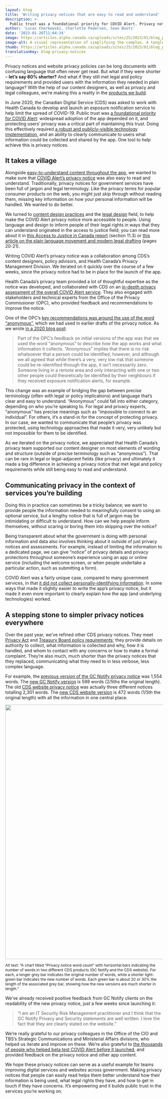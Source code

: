 ```yaml
---
layout: blog
title: 'Writing privacy notices that are easy to read and understand'
description: >-
  Public trust was a foundational priority for COVID Alert. Privacy notices are important tools that contribute to this trust if we do them well. Here’s why we make easy-to-understand privacy notices at CDS.
author: 'Lucas Cherkewski, Charlotte Pedersen, Sean Boots'
date: '2023-01-26T11:04:34'
image: https://articles.alpha.canada.ca/uploads/sites/25/2023/01/blog_post_privacy_statement_2-1.jpg
image-alt: A visual representation of simplifying the complex. A tangled rope adjacent to a rope free of knots.
thumb: https://articles.alpha.canada.ca/uploads/sites/25/2023/01/blog_post_privacy_statement_2-1.jpg
translationKey: blog-privacy-notices
---
```


<p>Privacy notices and website privacy policies can be long documents with confusing language that often never get read. But what if they were shorter &#8211; <strong>let’s say 80% shorter?</strong> And what if they still met legal and policy requirements and provided users with the information they needed in plain language? With the help of our content designers, as well as privacy and legal colleagues, we’re making this a reality in the <a href="https://digital.canada.ca/product-suite/">products we build</a>.</p>



<p>In June 2020, the Canadian Digital Service (CDS) was asked to work with Health Canada to develop and launch an exposure notification service to help limit the spread of COVID-19. Public trust was <a href="https://digital.canada.ca/2020/10/02/building-an-effective-exposure-notification-service-like-covid-alert/">a foundational priority for COVID Alert</a>: widespread adoption of the app depended on it, and protecting users’ privacy was a critical part of maintaining this trust. Doing this effectively required <a href="https://articles.alpha.canada.ca/covid-alert-alerte-covid/">a robust and publicly-visible technology implementation</a>, and an ability to clearly communicate to users what information could be collected and shared by the app. One tool to help achieve this is privacy notices.</p>



<h2 id="h-it-takes-a-village"><strong>It takes a village</strong></h2>



<p>Alongside <a href="https://digital.canada.ca/2020/11/18/just-enough-detail-how-we-designed-content-for-the-covid-alert-app/">easy-to-understand content throughout the app</a>, we wanted to make sure that <a href="https://www.canada.ca/en/public-health/services/diseases/coronavirus-disease-covid-19/covid-alert/privacy-policy.html">COVID Alert’s privacy notice</a> was also easy to read and understand. Traditionally, privacy notices for government services have been full of jargon and legal terminology. Like the privacy terms for popular consumer products on the web, you might just skip through without reading them, missing key information on how your personal information will be handled. We wanted to do better.</p>



<p>We turned to <a href="https://digital.canada.ca/2021/07/08/little-and-often-making-critique-a-daily-practice/">content design practices</a> and the <a href="https://medium.com/legal-design-and-innovation">legal design</a> field, to help make the COVID Alert privacy notice more accessible to people. Using language and design to inform people of their legal rights in ways that they can understand originated in the access to justice field; you can read more about it in <a href="https://globalaccesstojustice.com/global-overview-canada/">this Access to Justice in Canada report</a> (section 11.3) or <a href="https://pressto.amu.edu.pl/index.php/cl/article/view/6519">this article on the plain language movement and modern legal drafting</a> (pages 20-21).</p>



<p>Writing COVID Alert’s privacy notice was a collaboration among CDS’s content designers, policy advisors, and Health Canada’s Privacy Management Division. We iterated on it quickly over the course of a few weeks, since the privacy notice had to be in place for the launch of the app.</p>



<p>Health Canada’s privacy team provided a lot of thoughtful expertise as the notice was developed, and collaborated with CDS on an <a href="https://www.canada.ca/en/public-health/services/diseases/coronavirus-disease-covid-19/covid-alert/privacy-policy/assessment.html">in-depth privacy assessment of the overall COVID Alert service</a>. They also engaged with stakeholders and technical experts from the Office of the Privacy Commissioner (OPC), who provided feedback and recommendations to improve the notice.</p>



<p>One of the OPC’s <a href="https://www.priv.gc.ca/en/privacy-topics/health-genetic-and-other-body-information/health-emergencies/rev_covid-app/">key recommendations was around the use of the word “anonymous”</a>, which we had used in earlier drafts of the privacy notice. As we wrote <a href="https://digital.canada.ca/2020/07/31/continuously-improving-covid-alert/">in a 2020 blog post</a>:</p>



<blockquote class="wp-block-quote">
<p>Part of the OPC’s feedback on initial versions of the app was that we used the word “anonymous” to describe how the app works and what information it collects. “Anonymous” implies that there is no risk whatsoever that a person could be identified, however, and although we all agreed that while there’s a very, very low risk that someone could be re-identified through the app, it isn’t necessarily zero. Someone living in a remote area and only interacting with one or two other people could theoretically be identified by their neighbours if they received exposure notification alerts, for example.</p>
</blockquote>



<p>This change was an example of bridging the gap between precise terminology (often with legal or policy implications) and language that’s clear and easy to understand. “Anonymous” could fall into either category, depending on who you’re speaking to. For legal and privacy experts, “anonymous” has precise meanings such as “impossible to connect to an individual”. For others, it’s a stand-in for the concept of protecting privacy. In our case, we wanted to communicate that people’s privacy was protected, using technology approaches that made it very, very unlikely but not impossible for them to be identified.</p>



<p>As we iterated on the privacy notice, we appreciated that Health Canada’s privacy team supported our content designer on most elements of wording and structure (outside of precise terminology such as “anonymous”). That can be rare in legal or legal-adjacent fields (like privacy) and ultimately it made a big difference in achieving a privacy notice that met legal and policy requirements while still being easy to read and understand.</p>



<h2><strong>Communicating privacy in the context of services you’re building</strong></h2>



<p>Doing this in practice can sometimes be a tricky balance; we want to provide people the information needed to meaningfully consent to using an optional service, but a lengthy notice that is full of jargon may be intimidating or difficult to understand. How can we help people inform themselves, without scaring or boring them into skipping over the notice?</p>



<p>Being transparent about what the government is doing with personal information and data also involves thinking about it outside of just privacy notices and assessments. For example, instead of limiting the information to a dedicated page, we can give “notice” of privacy details and privacy protections throughout someone’s experience using an app or online service (including the welcome screen, or when people undertake a particular action, such as submitting a form).</p>



<p>COVID Alert was a fairly unique case, compared to many government services, in that <a href="https://www.priv.gc.ca/en/privacy-topics/health-genetic-and-other-body-information/health-emergencies/rev_covid-app/">it did not collect personally-identifying information</a>. In some ways that made it slightly easier to write the app’s privacy notice, but it made it even more important to clearly explain how the app (and underlying technologies) worked.</p>



<h2><strong>A stepping stone to simpler privacy notices everywhere</strong></h2>



<p>Over the past year, we’ve refined other CDS privacy notices. They meet <a href="https://laws-lois.justice.gc.ca/eng/acts/p-21/FullText.html">Privacy Act</a> and <a href="https://www.tbs-sct.canada.ca/pol/doc-eng.aspx?id=18309">Treasury Board policy requirements</a>; they provide details on authority to collect, what information is collected and why, how it is handled, and whom to contact with any concerns or how to make a formal complaint. They’re also much, much shorter than the privacy notices that they replaced, communicating what they need to in less verbose, less complex language.</p>



<p>For example, the <a href="https://web.archive.org/web/20220817202013/https://notification.canada.ca/privacy">previous version of the GC Notify privacy notice</a> was 1,554 words. The <a href="https://notification.canada.ca/privacy">new GC Notify version</a> is 598 words (2/5ths the original length). The old <a href="https://web.archive.org/web/20221016210538/https://digital.canada.ca/legal/privacy/">CDS website privacy notice</a> was actually three different notices totalling 2,301 words. The <a href="https://digital.canada.ca/legal/privacy/">new CDS website version</a> is 472 words (1/5th the original length) with all the information in one central place.</p>


<img decoding="async" loading="lazy" src="https://articles.alpha.canada.ca/uploads/sites/25/2023/01/Privacy-notice-word-count.png" alt="" class="wp-image-791" width="813" height="525" style="max-width: 100%;height: auto;">


<p style="font-size:12px">Alt text: &#8220;A chart titled “Privacy notice word count” with horizontal bars indicating the number of words in two different CDS products (GC Notify and the CDS website). For each, a longer grey bar indicates the original number of words, while a shorter light-green bar indicates the new number of words. Each green bar is about 20 or 30% the length of the associated grey bar, showing how the new versions are much shorter in length.&#8221;</p>



<p>We’ve already received positive feedback from GC Notify clients on the readability of the new privacy notice, just a few weeks since launching it:</p>



<blockquote class="wp-block-quote">
<p>“I am an IT Security Risk Management practitioner and I think that the GC Notify Privacy and Security statements are well written. I love the fact that they are clearly stated on the website.”</p>
</blockquote>



<p>We&#8217;re really grateful to our privacy colleagues in the Office of the CIO and TBS’s Strategic Communications and Ministerial Affairs divisions, who helped us iterate and improve on these. We’re also grateful to <a href="https://twitter.com/CDS_GC/status/1285771764900012032">the thousands of people who helped beta test COVID Alert before it launched</a>, and provided feedback on the privacy notice and other app content.</p>



<p>We hope these privacy notices can serve as a useful example for teams improving digital services and websites across government. Making privacy notices that people can easily read helps them better understand how their information is being used, what legal rights they have, and how to get in touch if they have concerns. It’s empowering and it builds public trust in the services you’re working on.</p>

